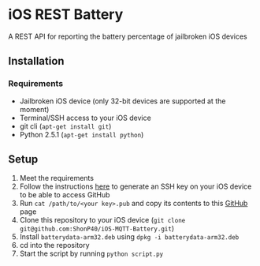 # iOS REST Battery
A REST API for reporting the battery percentage of jailbroken iOS devices

## Installation

### Requirements
- Jailbroken iOS device (only 32-bit devices are supported at the moment)
- Terminal/SSH access to your iOS device
- git cli (`apt-get install git`)
- Python 2.5.1 (`apt-get install python`)

## Setup
1. Meet the requirements
2. Follow the instructions [here](https://docs.github.com/en/authentication/connecting-to-github-with-ssh/generating-a-new-ssh-key-and-adding-it-to-the-ssh-agent) to generate an SSH key on your iOS device to be able to access GitHub
3. Run `cat /path/to/<your key>.pub` and copy its contents to this [GitHub](https://github.com/settings/ssh/new) page
4. Clone this repository to your iOS device (`git clone git@github.com:ShonP40/iOS-MQTT-Battery.git`)
5. Install `batterydata-arm32.deb` using `dpkg -i batterydata-arm32.deb`
6. cd into the repository
7. Start the script by running `python script.py`